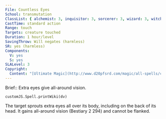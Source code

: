 ```yaml
---
File: Countless Eyes
School: transmutation
ClassList: { alchemist: 3, inquisitor: 3, sorcerer: 3, wizard: 3, witch: 3, bloodrager: 3, occultist: 3, psychic: 3 }
CastTime: standard action
Range: touch
Targets: creature touched
Duration: 1 hour/level
SavingThrow: Will negates (harmless)
SR: yes (harmless)
Components:
  V: yes
  S: yes
SLALevel: 3
Copyright:
  Content: "[Ultimate Magic](http://www.d20pfsrd.com/magic/all-spells/c/countless-eyes)"
---
```

Brief:: Extra eyes give all-around vision.

```dataviewjs
customJS.Spell.printWiki(dv)
```

The target sprouts extra eyes all over its body, including on the back of its head. It gains all-around vision (Bestiary 2 294) and cannot be flanked.
